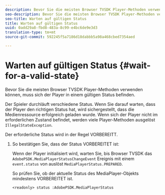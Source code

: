 ```yaml
---
description: Bevor Sie die meisten Browser TVSDK Player-Methoden verwenden können, muss sich der Player in einem gültigen Status befinden.
seo-description: Bevor Sie die meisten Browser TVSDK Player-Methoden verwenden können, muss sich der Player in einem gültigen Status befinden.
seo-title: Warten auf gültigen Status
title: Warten auf gültigen Status
uuid: 0add29a8-fbd8-483a-8c99-e4bc6de9e3d3
translation-type: tm+mt
source-git-commit: 592245f5a7186d18dabbb5a98a468cbed7354aed

---
```



# Warten auf gültigen Status {#wait-for-a-valid-state}

Bevor Sie die meisten Browser TVSDK Player-Methoden verwenden können, muss sich der Player in einem gültigen Status befinden.

Der Spieler durchläuft verschiedene Status. Wenn Sie darauf warten, dass der Player den richtigen Status hat, wird sichergestellt, dass die Medienressource erfolgreich geladen wurde. Wenn sich der Player nicht im erforderlichen Zustand befindet, werden viele Player-Methoden ausgelöst `IllegalStateException`.

Der erforderliche Status wird in der Regel VORBEREITT.

1. So bestätigen Sie, dass der Status VORBEREITET ist:

   Wenn der Player initialisiert wird, warten Sie, bis Browser TVSDK das `AdobePSDK.MediaPlayerStatusChangeEvent` Ereignis mit einem `event.status` von auslöst `MediaPlayerStatus.PREPARED`.

   So prüfen Sie, ob der aktuelle Status des MediaPlayer-Objekts mindestens VORBEREITET ist.

   ```
   <readonly> status :AdobePSDK.MediaPlayerStatus
   ```

